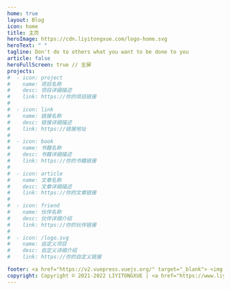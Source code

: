 ```yaml
---
home: true
layout: Blog
icon: home
title: 主页
heroImage: https://cdn.liyitongxue.com/logo-home.svg
heroText: " "
tagline: Don't do to others what you want to be done to you
article: false
heroFullScreen: true // 全屏
projects:
#  - icon: project
#    name: 项目名称
#    desc: 项目详细描述
#    link: https://你的项目链接
#
#  - icon: link
#    name: 链接名称
#    desc: 链接详细描述
#    link: https://链接地址
#
#  - icon: book
#    name: 书籍名称
#    desc: 书籍详细描述
#    link: https://你的书籍链接
#
#  - icon: article
#    name: 文章名称
#    desc: 文章详细描述
#    link: https://你的文章链接
#
#  - icon: friend
#    name: 伙伴名称
#    desc: 伙伴详细介绍
#    link: https://你的伙伴链接
#
#  - icon: /logo.svg
#    name: 自定义项目
#    desc: 自定义详细介绍
#    link: https://你的自定义链接

footer: <a href="https://v2.vuepress.vuejs.org/" target="_blank"> <img src="https://img.shields.io/badge/Powered%20by-VuePress-brightgreen"> </a>  <a href="https://vuepress-theme-hope.github.io/v2/" target="_blank"> <img src="https://img.shields.io/badge/Theme-VuePress--theme--hope-blue"> </a>
copyright: Copyright © 2021-2022 LIYITONGXUE | <a href="https://www.liyitongxue.com" target="_blank">LIYITONGXUE的主页</a>
---
```


<!-- 这是一个博客主页的案例。

要使用此布局，你应该在页面前端设置 `layout: Blog` 和 `home: true`。

相关配置文档请见 [博客主页](https://vuepress-theme-hope.github.io/v2/zh/guide/blog/home/)。
 --> 